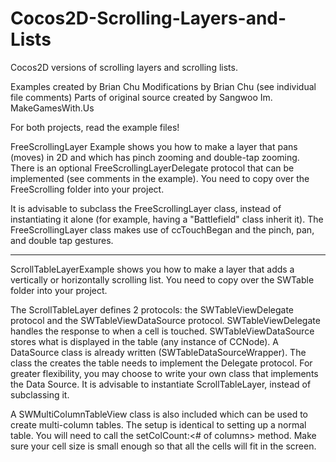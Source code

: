 Cocos2D-Scrolling-Layers-and-Lists
==================================

Cocos2D versions of scrolling layers and scrolling lists.

Examples created by Brian Chu
Modifications by Brian Chu (see individual file comments)
Parts of original source created by Sangwoo Im.
MakeGamesWith.Us

For both projects, read the example files!

FreeScrollingLayer Example shows you how to make a layer that pans (moves) in 2D and which has pinch zooming and double-tap zooming.
There is an optional FreeScrollingLayerDelegate protocol that can be implemented (see comments in the example).
You need to copy over the FreeScrolling folder into your project.

It is advisable to subclass the FreeScrollingLayer class, 
instead of instantiating it alone (for example, having a "Battlefield" class inherit it).
The FreeScrollingLayer class makes use of ccTouchBegan and the pinch, pan, and double tap gestures.

******

ScrollTableLayerExample shows you how to make a layer that adds a vertically or horizontally scrolling list.
You need to copy over the SWTable folder into your project.

The ScrollTableLayer defines 2 protocols: the SWTableViewDelegate protocol and the SWTableViewDataSource protocol.
SWTableViewDelegate handles the response to when a cell is touched.
SWTableViewDataSource stores what is displayed in the table (any instance of CCNode).
A DataSource class is already written (SWTableDataSourceWrapper). The class the creates the table needs to implement the Delegate protocol.
For greater flexibility, you may choose to write your own class that implements the Data Source.
It is advisable to instantiate ScrollTableLayer, instead of subclassing it.

A SWMultiColumnTableView class is also included which can be used to create multi-column tables.
The setup is identical to setting up a normal table. You will need to call the setColCount:<# of columns> method.
Make sure your cell size is small enough so that all the cells will fit in the screen.